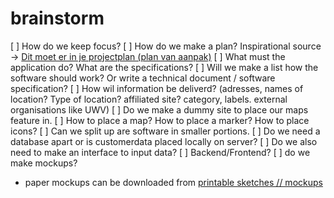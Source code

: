 
# brainstorm
[ ] How do we keep focus?
[ ] How do we make a plan? Inspirational source -> [Dit moet er in je projectplan (plan van aanpak)](https://www.managementsupport.nl/organiseren/artikel/2017/07/dit-moet-er-in-je-projectplan-plan-van-aanpak-10111127?vakmedianet-approve-cookies=1&_ga=2.8388018.1684325062.1568409837-597611537.1568409837)
[ ] What must the application do? What are the specifications?
[ ] Will we make a list how the software should work? Or write a technical document / software specification?
[ ] How wil information be deliverd? (adresses, names of location? Type of location? affiliated site? category, labels. external organisations like UWV)
[ ] Do we make a dummy site to place our maps feature in.
[ ] How to place a map? How to place a marker? How to place icons?
[ ] Can we split up are software in smaller portions.
[ ] Do we need a database apart or is customerdata placed locally on server?
[ ] Do we also need to make an interface to input data?
[ ] Backend/Frontend?
[ ] do we make mockups?

* paper mockups can be downloaded from [printable sketches // mockups](https://sketchize.com/)